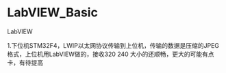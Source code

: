 # LabVIEW_Basic
LabVIEW


1.下位机STM32F4，LWIP以太网协议传输到上位机，传输的数据是压缩的JPEG格式，上位机用LabVIEW做的，接收320  240 大小的还顺畅，更大的可能有点卡，有待提高
